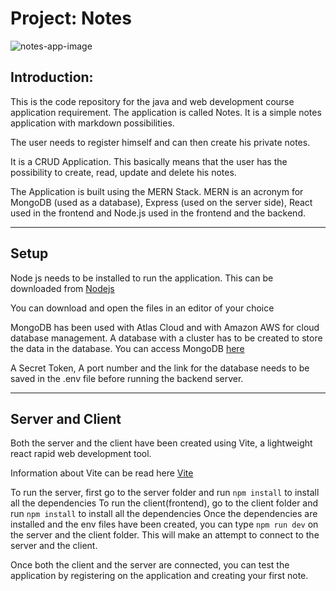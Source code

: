 # Project: Notes

![notes-app-image](https://user-images.githubusercontent.com/58638514/212125195-95fcfc97-8ee7-4c13-a860-d492a0902b18.png)


## Introduction:
This is the code repository for the java and web development course application requirement. The application is called Notes. It is a simple notes application with markdown possibilities.

The user needs to register himself and can then create his private notes.

It is a CRUD Application. This basically means that the user has the possibility to create, read, update and delete his notes.

The Application is built using the MERN Stack. MERN is an acronym for MongoDB (used as a database), Express (used on the server side), React used in the frontend and Node.js used in the frontend and the backend.

<hr>

## Setup

Node js needs to be installed to run the application.
This can be downloaded from 
[Nodejs](https://nodejs.org/en/)

You can download and open the files in an editor of your choice

MongoDB has been used with Atlas Cloud and with Amazon AWS for cloud database management. A database with a cluster has to be created to store the data in the database.
You can access MongoDB [here](https://www.mongodb.com/)

A Secret Token, A port number and the link for the database needs to be saved in the .env file before running the backend server.

<hr>

## Server and Client

Both the server and the client have been created using Vite, a lightweight react rapid web development tool.

Information about Vite can be read here
[Vite](https://vitejs.dev/)

To run the server, first go to the server folder and run `npm install` to install all the dependencies
To run the client(frontend), go to the client folder and run `npm install` to install all the dependencies
Once the dependencies are installed and the env files have been created, you can type
`npm run dev` on the server and the client folder.
This will make an attempt to connect to the server and the client.

Once both the client and the server are connected, you can test the application by registering on the application and creating your first note.

